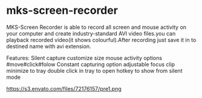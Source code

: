 # mks-screen-recorder
MKS-Screen Recorder is able to record all screen and mouse activity on your computer and create industry-standard AVI video files.you can playback recorded video(it shows colourful).After recording just save it in to destined name with avi extension.

Features:
Silent capture
customize size
mouse activity options
#move#click#folow
Constant capturing option
adjustable focus clip
minimize to tray
double click in tray to open
hotkey to show from silent mode

https://s3.envato.com/files/72176157/pre1.png
